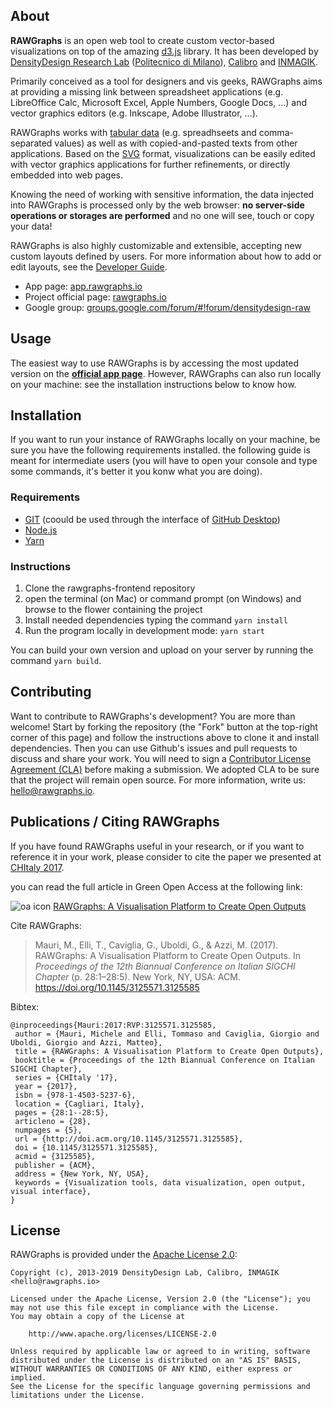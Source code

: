 ## About

**RAWGraphs** is an open web tool to create custom vector-based visualizations on top of the amazing [d3.js](https://github.com/mbostock/d3) library.
It has been developed by [DensityDesign Research Lab](http://www.densitydesign.org/) ([Politecnico di Milano](http://www.polimi.it/)), [Calibro](http://calib.ro/) and [INMAGIK](https://inmagik.com/).

Primarily conceived as a tool for designers and vis geeks, RAWGraphs aims at providing a missing link between spreadsheet applications (e.g. LibreOffice Calc, Microsoft Excel, Apple Numbers, Google Docs, …) and vector graphics editors (e.g. Inkscape, Adobe Illustrator, …).

RAWGraphs works with [tabular data](<https://en.wikipedia.org/wiki/Table_(information)>) (e.g. spreadhseets and comma-separated values) as well as with copied-and-pasted texts from other applications. Based on the [SVG](http://en.wikipedia.org/wiki/Svg) format, visualizations can be easily edited with vector graphics applications for further refinements, or directly embedded into web pages.

Knowing the need of working with sensitive information, the data injected into RAWGraphs is processed only by the web browser: **no server-side operations or storages are performed** and no one will see, touch or copy your data!

RAWGraphs is also highly customizable and extensible, accepting new custom layouts defined by users. For more information about how to add or edit layouts, see the [Developer Guide](https://github.com/rawgraphs/raw/wiki/Developer-Guide).

- App page: [app.rawgraphs.io](http://app.rawgraphs.io)
- Project official page: [rawgraphs.io](http://rawgraphs.io)
- Google group: [groups.google.com/forum/#!forum/densitydesign-raw](https://groups.google.com/forum/#!forum/densitydesign-raw)

## Usage

The easiest way to use RAWGraphs is by accessing the most updated version on the **[official app page](http://app.rawgraphs.io)**. However, RAWGraphs can also run locally on your machine: see the installation instructions below to know how.

## Installation

If you want to run your instance of RAWGraphs locally on your machine, be sure you have the following requirements installed. the following guide is meant for intermediate users (you will have to open your console and type some commands, it's better it you konw what you are doing).

### Requirements

- [GIT](https://git-scm.com/book/en/v2/Getting-Started-Installing-Git) (coould be used through the interface of [GitHub Desktop](https://desktop.github.com/))
- [Node.js](https://nodejs.org/en/)
- [Yarn](https://yarnpkg.com/getting-started/install)

### Instructions

1. Clone the rawgraphs-frontend repository
2. open the terminal (on Mac) or command prompt (on Windows) and browse to the flower containing the project
3. Install needed dependencies typing the command `yarn install`
4. Run the program locally in development mode: `yarn start`

You can build your own version and upload on your server by running the command `yarn build`.

## Contributing

Want to contribute to RAWGraphs's development? You are more than welcome! Start by forking the repository (the "Fork" button at the top-right corner of this page) and follow the instructions above to clone it and install dependencies. Then you can use Github's issues and pull requests to discuss and share your work.
You will need to sign a [Contributor License Agreement (CLA)](https://en.wikipedia.org/wiki/Contributor_License_Agreement) before making a submission. We adopted CLA to be sure that the project will remain open source. For more information, write us: <hello@rawgraphs.io>.

## Publications / Citing RAWGraphs

If you have found RAWGraphs useful in your research, or if you want to reference it in your work, please consider to cite the paper we presented at [CHItaly 2017](http://sites.unica.it/chitaly2017/).

you can read the full article in Green Open Access at the following link:

![oa icon](http://dl.acm.org/images/oa.gif) [RAWGraphs: A Visualisation Platform to Create Open Outputs](http://rawgraphs.io/about/#cite)

Cite RAWGraphs:

> Mauri, M., Elli, T., Caviglia, G., Uboldi, G., & Azzi, M. (2017). RAWGraphs: A Visualisation Platform to Create Open Outputs. In _Proceedings of the 12th Biannual Conference on Italian SIGCHI Chapter_ (p. 28:1–28:5). New York, NY, USA: ACM. https://doi.org/10.1145/3125571.3125585

Bibtex:

```
@inproceedings{Mauri:2017:RVP:3125571.3125585,
 author = {Mauri, Michele and Elli, Tommaso and Caviglia, Giorgio and Uboldi, Giorgio and Azzi, Matteo},
 title = {RAWGraphs: A Visualisation Platform to Create Open Outputs},
 booktitle = {Proceedings of the 12th Biannual Conference on Italian SIGCHI Chapter},
 series = {CHItaly '17},
 year = {2017},
 isbn = {978-1-4503-5237-6},
 location = {Cagliari, Italy},
 pages = {28:1--28:5},
 articleno = {28},
 numpages = {5},
 url = {http://doi.acm.org/10.1145/3125571.3125585},
 doi = {10.1145/3125571.3125585},
 acmid = {3125585},
 publisher = {ACM},
 address = {New York, NY, USA},
 keywords = {Visualization tools, data visualization, open output, visual interface},
}
```

## License

RAWGraphs is provided under the [Apache License 2.0](https://github.com/rawgraphs/rawgraphs-frontend/blob/master/LICENSE):

    Copyright (c), 2013-2019 DensityDesign Lab, Calibro, INMAGIK <hello@rawgraphs.io>
    
    Licensed under the Apache License, Version 2.0 (the "License"); you may not use this file except in compliance with the License.
    You may obtain a copy of the License at
    
    	http://www.apache.org/licenses/LICENSE-2.0
    
    Unless required by applicable law or agreed to in writing, software distributed under the License is distributed on an "AS IS" BASIS, WITHOUT WARRANTIES OR CONDITIONS OF ANY KIND, either express or implied.
    See the License for the specific language governing permissions and limitations under the License.
